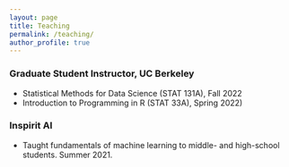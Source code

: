 ```yaml
---
layout: page
title: Teaching
permalink: /teaching/
author_profile: true
---
```


### Graduate Student Instructor, UC Berkeley

- Statistical Methods for Data Science (STAT 131A), Fall 2022
- Introduction to Programming in R (STAT 33A), Spring 2022)


### Inspirit AI
- Taught fundamentals of machine learning to middle- and high-school students. Summer 2021.
